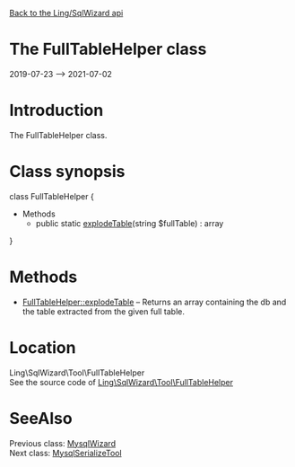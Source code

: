 [Back to the Ling/SqlWizard api](https://github.com/lingtalfi/SqlWizard/blob/master/doc/api/Ling/SqlWizard.md)



The FullTableHelper class
================
2019-07-23 --> 2021-07-02






Introduction
============

The FullTableHelper class.



Class synopsis
==============


class <span class="pl-k">FullTableHelper</span>  {

- Methods
    - public static [explodeTable](https://github.com/lingtalfi/SqlWizard/blob/master/doc/api/Ling/SqlWizard/Tool/FullTableHelper/explodeTable.md)(string $fullTable) : array

}






Methods
==============

- [FullTableHelper::explodeTable](https://github.com/lingtalfi/SqlWizard/blob/master/doc/api/Ling/SqlWizard/Tool/FullTableHelper/explodeTable.md) &ndash; Returns an array containing the db and the table extracted from the given full table.





Location
=============
Ling\SqlWizard\Tool\FullTableHelper<br>
See the source code of [Ling\SqlWizard\Tool\FullTableHelper](https://github.com/lingtalfi/SqlWizard/blob/master/Tool/FullTableHelper.php)



SeeAlso
==============
Previous class: [MysqlWizard](https://github.com/lingtalfi/SqlWizard/blob/master/doc/api/Ling/SqlWizard/MysqlWizard.md)<br>Next class: [MysqlSerializeTool](https://github.com/lingtalfi/SqlWizard/blob/master/doc/api/Ling/SqlWizard/Tool/MysqlSerializeTool.md)<br>
